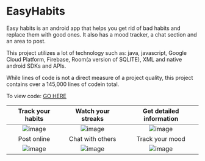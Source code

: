 # EasyHabits
Easy habits is an android app that helps you get rid of bad habits and replace them with good ones. It also has a mood tracker, a chat section and an area to post.

This project utilizes a lot of technology such as: java, javascript, Google Cloud Platform, Firebase, Room(a version of SQLITE), XML and native android SDKs and APIs. 

While lines of code is not a direct measure of a project quality, this project contains over a 145,000 lines of codein total.

To view code: [GO HERE](https://github.com/abdummm/EasyHabits/tree/master/app/src/main/java/com/easyhabitsapp/android)

Track your habits            |  Watch your streaks | Get detailed information
:-------------------------:|:-------------------------: | :-------------------------:
![image](https://user-images.githubusercontent.com/44153590/151295025-d264af04-f265-447c-947c-aeb6cd469317.png)|![image](https://user-images.githubusercontent.com/44153590/151295062-5a7e6014-f6ef-4579-9aa4-e57ebbbc4a3e.png) | ![image](https://user-images.githubusercontent.com/44153590/151295067-b7396de3-85b6-4a1b-aa97-393a0889dac2.png)
Post online             |  Chat with others | Track your mood
![image](https://user-images.githubusercontent.com/44153590/151295074-1d6c74a0-4411-43d1-a058-948308a87906.png)|![image](https://user-images.githubusercontent.com/44153590/151295078-c42a9fce-9323-4b8f-bf57-491937788b29.png)|![image](https://user-images.githubusercontent.com/44153590/151295086-1e832339-1504-47d5-ae78-75ea8ba94b42.png)

